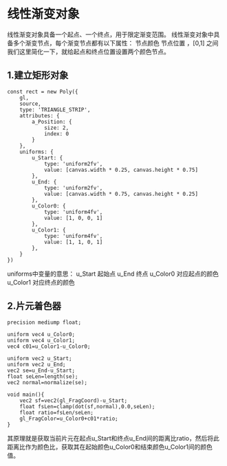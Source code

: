 # 线性渐变对象
线性渐变对象具备一个起点、一个终点，用于限定渐变范围。
线性渐变对象中具备多个渐变节点，每个渐变节点都有以下属性：
节点颜色
节点位置 ，[0,1] 之间
我们这里简化一下，就给起点和终点位置设置两个颜色节点。

## 1.建立矩形对象
```gl
const rect = new Poly({
    gl,
    source,
    type: 'TRIANGLE_STRIP',
    attributes: {
        a_Position: {
            size: 2,
            index: 0
        }
    },
    uniforms: {
        u_Start: {
            type: 'uniform2fv',
            value: [canvas.width * 0.25, canvas.height * 0.75]
        },
        u_End: {
            type: 'uniform2fv',
            value: [canvas.width * 0.75, canvas.height * 0.25]
        },
        u_Color0: {
            type: 'uniform4fv',
            value: [1, 0, 0, 1]
        },
        u_Color1: {
            type: 'uniform4fv',
            value: [1, 1, 0, 1]
        },
    }
})
```
uniforms中变量的意思：
u_Start 起始点
u_End 终点
u_Color0 对应起点的颜色
u_Color1 对应终点的颜色

## 2.片元着色器
```gl
precision mediump float;

uniform vec4 u_Color0;
uniform vec4 u_Color1;
vec4 c01=u_Color1-u_Color0;

uniform vec2 u_Start;
uniform vec2 u_End;
vec2 se=u_End-u_Start;
float seLen=length(se);
vec2 normal=normalize(se);

void main(){
    vec2 sf=vec2(gl_FragCoord)-u_Start;
    float fsLen=clamp(dot(sf,normal),0.0,seLen);
    float ratio=fsLen/seLen;
    gl_FragColor=u_Color0+c01*ratio;
}
```
其原理就是获取当前片元在起点u_Start和终点u_End间的距离比ratio，然后将此距离比作为颜色比，获取其在起始颜色u_Color0和结束颜色u_Color1间的颜色值。

